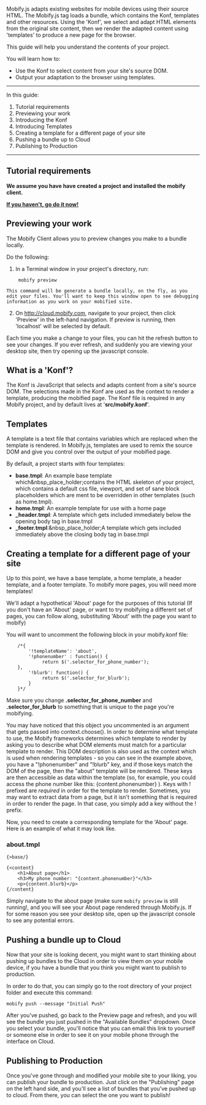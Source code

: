 Mobify.js adapts existing websites for mobile devices using their source HTML.
The Mobify.js tag loads a bundle, which contains the Konf, templates and other
resources. Using the 'Konf', we select and adapt HTML elements from the
original site content, then we render the adapted content using 'templates' to
produce a new page for the browser.

This guide will help you understand the contents of your project.

  
You will learn how to:

  * Use the Konf to select content from your site's source DOM.
  * Output your adaptation to the browser using templates.

* * *

In this guide:

  1. Tutorial requirements
  2. Previewing your work
  3. Introducing the Konf
  4. Introducing Templates
  5. Creating a template for a different page of your site
  6. Pushing a bundle up to Cloud
  7. Publishing to Production


* * *

##  Tutorial requirements

**We assume you have have created a project and installed the mobify client.**

**[If you haven't, go do it now!](http://portal.mobify.com/projects/new/)**

##  Previewing your work

The Mobify Client allows you to preview changes you make to a bundle locally.

Do the following:

  1. In a Terminal window in your project's directory, run: 
  
      
          mobify preview
  
  
    This command will be generate a bundle locally, on the fly, as you edit your files. You'll want to keep this window open to see debugging information as you work on your mobified site.
  2. On http://cloud.mobify.com, navigate to your project, then click 'Preview' in the left-hand navigation. If preview is running, then 'localhost' will be selected by default.

Each time you make a change to your files, you can hit the refresh button to
see your changes. If you ever refresh, and suddenly you are viewing your
desktop site, then try opening up the javascript console.

##  What is a 'Konf'?

The Konf is JavaScript that selects and adapts content from a site's source
DOM. The selections made in the Konf are used as the context to render a
template, producing the mobified page. The Konf file is required in any Mobify
project, and by default lives at '**src/mobify.konf**'.

##  Templates

A template is a text file that contains variables which are replaced when the
template is rendered. In Mobify.js, templates are used to remix the source DOM
and give you control over the output of your mobified page.

By default, a project starts with four templates:

  * **base.tmpl**: An example base template which&nbsp_place_holder;contains the HTML skeleton of your project, which contains a default css file, viewport, and set of sane block placeholders which are ment to be overridden in other templates (such as home.tmpl).
  * **home.tmpl**: An example template for use with a home page
  * **_header.tmpl**: A template which gets included immediately below the opening body tag in base.tmpl
  * **_footer.tmpl**:&nbsp_place_holder;A template which gets included immediately above the closing body tag in base.tmpl


##  Creating a template for a different page of your site

Up to this point, we have a base template, a home template, a header template,
and a footer template. To mobify more pages, you will need more templates!

  
We'll adapt a hypothetical 'About' page for the purposes of this tutorial (If
you don't have an 'About' page, or want to try mobifying a different set of
pages, you can follow along, substituting 'About' with the page you want to
mobify)

You will want to uncomment the following block in your mobify.konf file:

    
    
    	/*{
            '!templateName': 'about',
            '!phonenumber' : function() {
                 return $('.selector_for_phone_number');
    	},
            '!blurb': function() {
                 return $('.selector_for_blurb');
            }
        }*/
    

Make sure you change **.selector_for_phone_number** and
**.selector_for_blurb** to something that is unique to the page you're
mobifying.

  
You may have noticed that this object you uncommented is an argument that gets
passed into context.choose(). In order to determine what template to use, the
Mobify frameworks determines which template to render by asking you to
describe what DOM elements must match for a particular template to render.
This DOM description is also used as the context which is used when rendering
templates - so you can see in the example above, you have a
"!phonenumber" and "!blurb" key, and if those keys match the DOM of the page,
then the "about" template will be rendered. These keys are then accessible as
data within the template (so, for example, you could access the phone number
like this: {content.phonenumber} ). Keys with ! prefixed are
_required_ in order for the template to render. Sometimes,
you may want to extract data from a page, but it isn't something that is
required in order to render the page. In that case, you simply add a key
without the ! prefix.

Now, you need to create a corresponding template for the 'About' page. Here is
an example of what it may look like.

### about.tmpl
    
    {>base/}
    
    {<content}
        <h1>About page</h1>
        <h3>My phone number: "{content.phonenumber}"</h3>
        <p>{content.blurb}</p>
    {/content}

Simply navigate to the about page (make sure `mobify preview` is still
running!, and you will see your About page rendered through Mobify.js. If for
some reason you see your desktop site, open up the javascript console to see
any potential errors.

## Pushing a bundle up to Cloud

Now that your site is looking decent, you might want to start thinking about 
pushing up bundles to the Cloud in order to view them on your mobile device, if you
have a bundle that you think you might want to publish to production.

In order to do that, you can simply go to the root directory of your project folder
and execute this command:

    mobify push --message "Initial Push"
    
After you've pushed, go back to the Preview page and refresh, and you will see the bundle
you just pushed in the "Available Bundles" dropdown. Once you select your bundle,
you'll notice that you can email this link to yourself or someone else in order to 
see it on your mobile phone through the interface on Cloud.

## Publishing to Production

Once you've gone through and modified your mobile site to your liking, you can publish your
bundle to production. Just click on the "Publishing" page on the left hand side, and you'll
see a list of bundles that you've pushed up to cloud. From there, you can select the one
you want to publish!
